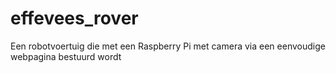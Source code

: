 # effevees_rover
Een robotvoertuig die met een Raspberry Pi met camera via een eenvoudige webpagina bestuurd wordt
